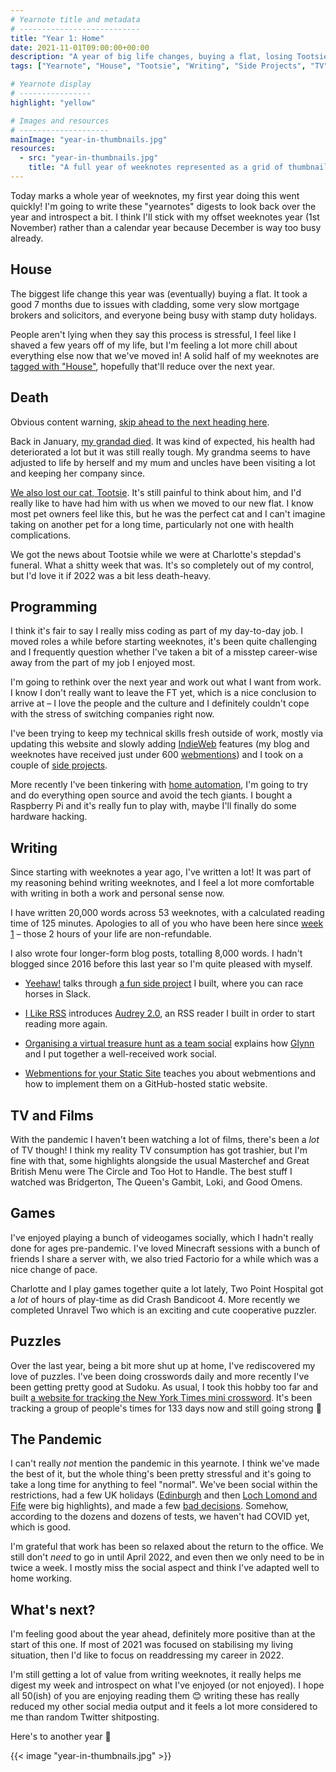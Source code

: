 ```yaml
---
# Yearnote title and metadata
# ---------------------------
title: "Year 1: Home"
date: 2021-11-01T09:00:00+00:00
description: "A year of big life changes, buying a flat, losing Tootsie, writing a lot, trying to keep up to date with technology, games, puzzles, and a lot of isolation."
tags: ["Yearnote", "House", "Tootsie", "Writing", "Side Projects", "TV", "Films", "Games"]

# Yearnote display
# ----------------
highlight: "yellow"

# Images and resources
# --------------------
mainImage: "year-in-thumbnails.jpg"
resources:
  - src: "year-in-thumbnails.jpg"
    title: "A full year of weeknotes represented as a grid of thumbnails"
---
```


Today marks a whole year of weeknotes, my first year doing this went quickly! I'm going to write these "yearnotes" digests to look back over the year and introspect a bit. I think I'll stick with my offset weeknotes year (1st November) rather than a calendar year because December is way too busy already.


## House

The biggest life change this year was (eventually) buying a flat. It took a good 7 months due to issues with cladding, some very slow mortgage brokers and solicitors, and everyone being busy with stamp duty holidays.

People aren't lying when they say this process is stressful, I feel like I shaved a few years off of my life, but I'm feeling a lot more chill about everything else now that we've moved in! A solid half of my weeknotes are [tagged with "House"](/tags/house/), hopefully that'll reduce over the next year.


## Death

Obvious content warning, [skip ahead to the next heading here](#programming).

Back in January, [my grandad died](/weeknotes/13/). It was kind of expected, his health had deteriorated a lot but it was still really tough. My grandma seems to have adjusted to life by herself and my mum and uncles have been visiting a lot and keeping her company since.

[We also lost our cat, Tootsie](/weeknotes/42/). It's still painful to think about him, and I'd really like to have had him with us when we moved to our new flat. I know most pet owners feel like this, but he was the perfect cat and I can't imagine taking on another pet for a long time, particularly not one with health complications.

We got the news about Tootsie while we were at Charlotte's stepdad's funeral. What a shitty week that was. It's so completely out of my control, but I'd love it if 2022 was a bit less death-heavy.


## Programming

I think it's fair to say I really miss coding as part of my day-to-day job. I moved roles a while before starting weeknotes, it's been quite challenging and I frequently question whether I've taken a bit of a misstep career-wise away from the part of my job I enjoyed most.

I'm going to rethink over the next year and work out what I want from work. I know I don't really want to leave the FT yet, which is a nice conclusion to arrive at – I love the people and the culture and I definitely couldn't cope with the stress of switching companies right now.

I've been trying to keep my technical skills fresh outside of work, mostly via updating this website and slowly adding [IndieWeb](https://indieweb.org/) features (my blog and weeknotes have received just under 600 [webmentions](/posts/webmentions-for-your-static-site/)) and I took on a couple of [side projects](/tags/side-projects/).

More recently I've been tinkering with [home automation](/tags/home-automation/), I'm going to try and do everything open source and avoid the tech giants. I bought a Raspberry Pi and it's really fun to play with, maybe I'll finally do some hardware hacking.


## Writing

Since starting with weeknotes a year ago, I've written a lot! It was part of my reasoning behind writing weeknotes, and I feel a lot more comfortable with writing in both a work and personal sense now.

I have written 20,000 words across 53 weeknotes, with a calculated reading time of 125 minutes. Apologies to all of you who have been here since [week 1](/weeknotes/1/) – those 2 hours of your life are non-refundable.

I also wrote four longer-form blog posts, totalling 8,000 words. I hadn't blogged since 2016 before this last year so I'm quite pleased with myself.

  * [Yeehaw!](/posts/yeehaw/) talks through [a fun side project](https://github.com/rowanmanning/yeehaw#readme) I built, where you can race horses in Slack.

  * [I Like RSS](/posts/i-like-rss/) introduces [Audrey 2.0](https://github.com/rowanmanning/audrey#readme), an RSS reader I built in order to start reading more again.

  * [Organising a virtual treasure hunt as a team social](/posts/organising-a-virtual-treasure-hunt/) explains how [Glynn](http://www.glynnphillips.co.uk/) and I put together a well-received work social.

  * [Webmentions for your Static Site](/posts/webmentions-for-your-static-site/) teaches you about webmentions and how to implement them on a GitHub-hosted static website.


## TV and Films

With the pandemic I haven't been watching a lot of films, there's been a _lot_ of TV though! I think my reality TV consumption has got trashier, but I'm fine with that, some highlights alongside the usual Masterchef and Great British Menu were The Circle and Too Hot to Handle. The best stuff I watched was Bridgerton, The Queen's Gambit, Loki, and Good Omens.


## Games

I've enjoyed playing a bunch of videogames socially, which I hadn't really done for ages pre-pandemic. I've loved Minecraft sessions with a bunch of friends I share a server with, we also tried Factorio for a while which was a nice change of pace.

Charlotte and I play games together quite a lot lately, Two Point Hospital got a _lot_ of hours of play-time as did Crash Bandicoot 4. More recently we completed Unravel Two which is an exciting and cute cooperative puzzler.


## Puzzles

Over the last year, being a bit more shut up at home, I've rediscovered my love of puzzles. I've been doing crosswords daily and more recently I've been getting pretty good at Sudoku. As usual, I took this hobby too far and built [a website for tracking the New York Times mini crossword](https://crossword.rowanmanning.com/). It's been tracking a group of people's times for 133 days now and still going strong :slightly_smiling_face:


## The Pandemic

I can't really _not_ mention the pandemic in this yearnote. I think we've made the best of it, but the whole thing's been pretty stressful and it's going to take a long time for anything to feel "normal". We've been social within the restrictions, had a few UK holidays ([Edinburgh](/weeknotes/40/) and then [Loch Lomond and Fife](/weeknotes/41/) were big highlights), and made a few [bad decisions](/weeknotes/25/). Somehow, according to the dozens and dozens of tests, we haven't had COVID yet, which is good.

I'm grateful that work has been so relaxed about the return to the office. We still don't _need_ to go in until April 2022, and even then we only need to be in twice a week. I mostly miss the social aspect and think I've adapted well to home working.


## What's next?

I'm feeling good about the year ahead, definitely more positive than at the start of this one. If most of 2021 was focused on stabilising my living situation, then I'd like to focus on readdressing my career in 2022.

I'm still getting a lot of value from writing weeknotes, it really helps me digest my week and introspect on what I've enjoyed (or not enjoyed). I hope all 50(ish) of you are enjoying reading them :blush: writing these has really reduced my other social media output and it feels a lot more considered to me than random Twitter shitposting.

Here's to another year :clinking_glasses:

{{< image "year-in-thumbnails.jpg" >}}
